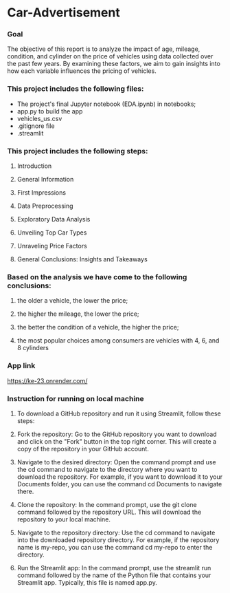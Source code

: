 # Car-Advertisement
### Goal
The objective of this report is to analyze the impact of age, mileage, condition, and cylinder on the price of vehicles using data collected over the past few years. By examining these factors, we aim to gain insights into how each variable influences the pricing of vehicles.
### This project includes the following files:

- The project's final Jupyter notebook (EDA.ipynb) in notebooks;
- app.py to build the app
- vehicles_us.csv
- .gitignore file
- .streamlit

### This project includes the following steps:

1. Introduction
  
2. General Information

3. First Impressions
 
4. Data Preprocessing
  
5. Exploratory Data Analysis

6. Unveiling Top Car Types
  
7. Unraveling Price Factors
  
8. General Conclusions: Insights and Takeaways
### Based on the analysis we have come to the following conclusions:

1. the older a vehicle, the lower the price;

2. the higher the mileage, the lower the price;

3. the better the condition of a vehicle, the higher the price;

4. the most popular choices among consumers are vehicles with 4, 6, and 8 cylinders

### App link
https://ke-23.onrender.com/

### Instruction for running on local machine
1. To download a GitHub repository and run it using Streamlit, follow these steps:

2. Fork the repository: Go to the GitHub repository you want to download and click on the "Fork" button in the top right corner. This will create a copy of the repository in your GitHub account.

3. Navigate to the desired directory: Open the command prompt and use the cd command to navigate to the directory where you want to download the repository. For example, if you want to download it to your Documents folder, you can use the command cd Documents to navigate there.

4. Clone the repository: In the command prompt, use the git clone command followed by the repository URL. This will download the repository to your local machine.

5. Navigate to the repository directory: Use the cd command to navigate into the downloaded repository directory. For example, if the repository name is my-repo, you can use the command cd my-repo to enter the directory.

6. Run the Streamlit app: In the command prompt, use the streamlit run command followed by the name of the Python file that contains your Streamlit app. Typically, this file is named app.py. 
